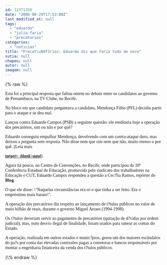 ```yaml
---
id: 12371358
date: "2006-08-29T17:53:00Z"
last_modified_at: null
tags:
  - "eduardo"
  - "julia-faria"
  - "precatorios"
categories:
  - "noticias"
title: "Precat\u00f3rios: Eduardo diz que faria tudo de novo"
sutia: null
chapeu: null
autor: null
imagem: null
---
```

{\% raw %}
<p><P><FONT face=Verdana>Esta foi a principal resposta que faltou ontem no debate entre os candidatos ao governo de Pernambuco, na TV Clube, no Recife.</FONT></P></p>
<p><P><FONT face=Verdana>No bloco em que candidato perguntava a candidato, Mendonça Filho (PFL) decidiu partir para o ataque e se deu mal.</FONT></P></p>
<p><P><FONT face=Verdana>Lançou contra Eduardo Campos (PSB) a seguinte questão: ele reeditaria hoje a operação dos precatórios, sim ou não e por quê?</FONT></P></p>
<p><P><FONT face=Verdana>Eduardo conseguiu empulhar Mendonça, devolvendo com um contra-ataque duro, mas deixou a pergunta sem resposta. Não disse nem que sim nem que não, muito menos o por quê. (Leia mais <STRONG><EM><A href=\"https://jc3.uol.com.br/blogs/jc/2006/08/28/index.php#1074\"</p>
<p> target=_blank>aqui</A></EM></STRONG>).</FONT></P></p>
<p><P><FONT face=Verdana>Agora há pouco, no Centro de Convenções, no Recife, onde participou da 10ª Conferência Estadual de Educação, promovida pelo sindicato dos trabalhadores na Educação e CUT, Eduardo Campos respondeu a questão a Cec?lia Ramos, repórter do <B>Blog</B>.</FONT></P></p>
<p><P><FONT face=Verdana>O que ele disse: \"Naquelas circunstâncias era só o que tinha a ser feito. Era o empréstimo mais barato\".</FONT></P></p>
<p><P><FONT face=Verdana>A operação dos precatórios diz respeito ao lançamento de t?tulos públicos no valor de meio bilhão de reais, durante o governo Miguel Arraes (1994-1998). </FONT></P></p>
<p><P><FONT face=Verdana>Os t?tulos deveriam servir ao pagamento de precatórios (quitação de d?vidas por ordem judicial), mas, num desvio ilegal de finalidade, foram usados para sanear as contas do Estado.</FONT></P></p>
<p><P><FONT face=Verdana>A operação, realizada em outros estados e munic?pios, gerou um dos maiores escândalos do pa?s por conta das elevadas comissões pagas a corretoras e bancos responsáveis por montar a engenharia financeira da venda dos t?tulos públicos.</FONT></P> </p>
{\% endraw %}